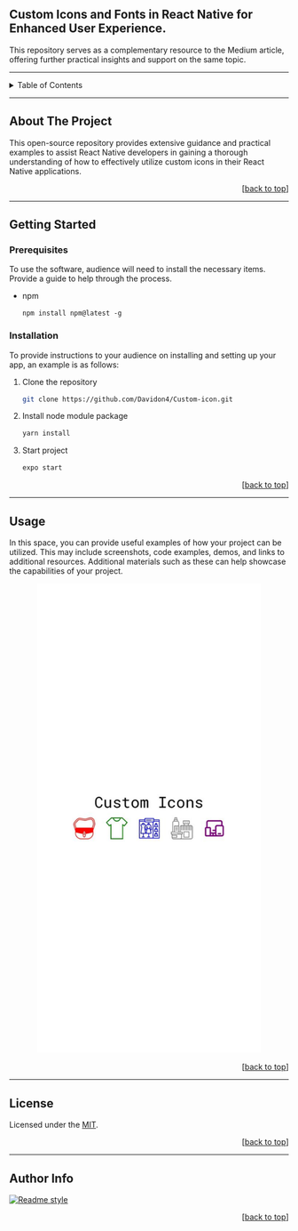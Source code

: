 
<!-- NAME OF THE PROJECT -->
## Custom Icons and Fonts in React Native for Enhanced User Experience.
<!-- Short description of project if you want -->
This repository serves as a complementary resource to the Medium article, offering further practical insights and support on the same topic.

---
<!-- TABLE OF CONTENTS -->
<details>
   <summary>Table of Contents</summary>
  <ol>
    <li>
      <a href="#about-the-project">About The Project</a>
    </li>
    <li>
      <a href="#getting-started">Getting Started</a>
      <ul>
        <li><a href="#prerequisites">Prerequisites</a></li>
        <li><a href="#installation">Installation</a></li>
      </ul>
    </li>
    <li><a href="#usage">Usage</a></li>
    <li><a href="#license">License</a></li>
    <li><a href="#acknowledgments">Author Info</a></li>
  </ol>
</details>

---
<!-- ABOUT THE PROJECT -->
## About The Project
This open-source repository provides extensive guidance and practical examples to assist React Native developers in gaining a thorough understanding of how to effectively utilize custom icons in their React Native applications.

<p align="right">[<a href="#project-name">back to top</a>]</p>

---

<!-- GETTING STARTED -->
## Getting Started



### Prerequisites
<!-- Guideline on installing software -->
To use the software, audience will need to install the necessary items. Provide a guide to help through the process.

* npm
  ```
  npm install npm@latest -g
  ```

### Installation

To provide instructions to your audience on installing and setting up your app, an example is as follows:

1. Clone the repository
   ```sh
   git clone https://github.com/Davidon4/Custom-icon.git
   ```
2. Install node module package
   ```sh
   yarn install
   ```
3. Start project
   ```sh
   expo start
   ```

<p align="right">[<a href="#project-name">back to top</a>]</p>

---

<!-- USAGE EXAMPLES -->
## Usage

In this space, you can provide useful examples of how your project can be utilized. This may include screenshots, code examples, demos, and links to additional resources. Additional materials such as these can help showcase the capabilities of your project.

<div align="center">
<img width="80%" src="./assets/screenshot.jpeg">
</div>

<p align="right">[<a href="#project-name">back to top</a>]</p>

---

<!-- LICENSE -->
## License

Licensed under the [MIT](https://github.com/Davidon4/Custom-icon/blob/main/LICENSE).

<p align="right">[<a href="#project-name">back to top</a>]</p>

---
<!-- Author -->
## Author Info

[![Readme style](https://img.shields.io/badge/Author-github_username-color_of_your_choice)](https://github.com/github_username)

<p align="right">[<a href="#project-name">back to top</a>]</p>
